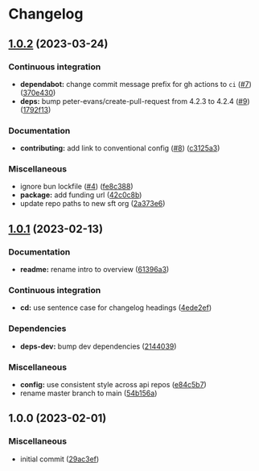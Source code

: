 # Changelog

## [1.0.2](https://github.com/TauntonandSomersetNHSTrust/sft-logos/compare/v1.0.1...v1.0.2) (2023-03-24)


### Continuous integration

* **dependabot:** change commit message prefix for gh actions to `ci` ([#7](https://github.com/TauntonandSomersetNHSTrust/sft-logos/issues/7)) ([370e430](https://github.com/TauntonandSomersetNHSTrust/sft-logos/commit/370e4302e28f92d24179d0081ba494353a34d1f5))
* **deps:** bump peter-evans/create-pull-request from 4.2.3 to 4.2.4 ([#9](https://github.com/TauntonandSomersetNHSTrust/sft-logos/issues/9)) ([1792f13](https://github.com/TauntonandSomersetNHSTrust/sft-logos/commit/1792f133069b4d9f4f13d674f601ef75de44c8e1))


### Documentation

* **contributing:** add link to conventional config ([#8](https://github.com/TauntonandSomersetNHSTrust/sft-logos/issues/8)) ([c3125a3](https://github.com/TauntonandSomersetNHSTrust/sft-logos/commit/c3125a3655c6e79ec527f66508dffb6c850759cf))


### Miscellaneous

* ignore bun lockfile ([#4](https://github.com/TauntonandSomersetNHSTrust/sft-logos/issues/4)) ([fe8c388](https://github.com/TauntonandSomersetNHSTrust/sft-logos/commit/fe8c38829c7ddd313c8eb24208ac0cc0a499b32d))
* **package:** add funding url ([42c0c8b](https://github.com/TauntonandSomersetNHSTrust/sft-logos/commit/42c0c8b24afaa68ff5fe7350fb7634aa018b3a32))
* update repo paths to new sft org ([2a373e6](https://github.com/TauntonandSomersetNHSTrust/sft-logos/commit/2a373e68ff01a33cb7ec545eb2a34c1ea916dcbf))

## [1.0.1](https://github.com/TauntonandSomersetNHSTrust/sft-logos/compare/v1.0.0...v1.0.1) (2023-02-13)


### Documentation

* **readme:** rename intro to overview ([61396a3](https://github.com/TauntonandSomersetNHSTrust/sft-logos/commit/61396a3fec931e9848b2b41b33ceeeae6004408c))


### Continuous integration

* **cd:** use sentence case for changelog headings ([4ede2ef](https://github.com/TauntonandSomersetNHSTrust/sft-logos/commit/4ede2efc58ad71bf938ea36f7bf074fb75b593d0))


### Dependencies

* **deps-dev:** bump dev dependencies ([2144039](https://github.com/TauntonandSomersetNHSTrust/sft-logos/commit/21440393401f50912187b1d5a05d337d17559697))


### Miscellaneous

* **config:** use consistent style across api repos ([e84c5b7](https://github.com/TauntonandSomersetNHSTrust/sft-logos/commit/e84c5b73eba5d291278af9e5775bb87de6ce5290))
* rename master branch to main ([54b156a](https://github.com/TauntonandSomersetNHSTrust/sft-logos/commit/54b156af3c6597f9ba1e97261a5d03e0ba0fdf8a))

## 1.0.0 (2023-02-01)


### Miscellaneous

* initial commit ([29ac3ef](https://github.com/TauntonandSomersetNHSTrust/sft-logos/commit/29ac3ef8492d47151d44ed760ea579375c0795a3))
